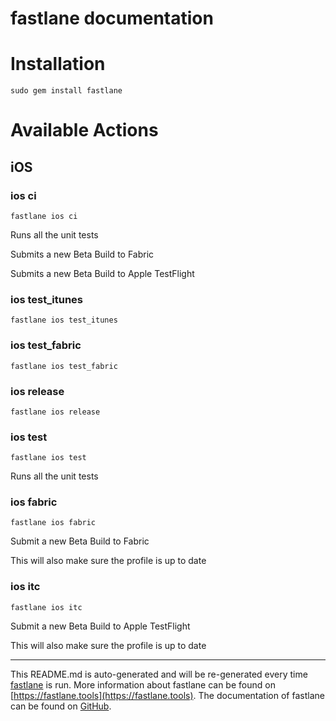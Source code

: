 fastlane documentation
================
# Installation
```
sudo gem install fastlane
```
# Available Actions
## iOS
### ios ci
```
fastlane ios ci
```
Runs all the unit tests

Submits a new Beta Build to Fabric

Submits a new Beta Build to Apple TestFlight
### ios test_itunes
```
fastlane ios test_itunes
```

### ios test_fabric
```
fastlane ios test_fabric
```

### ios release
```
fastlane ios release
```

### ios test
```
fastlane ios test
```
Runs all the unit tests
### ios fabric
```
fastlane ios fabric
```
Submit a new Beta Build to Fabric

This will also make sure the profile is up to date
### ios itc
```
fastlane ios itc
```
Submit a new Beta Build to Apple TestFlight

This will also make sure the profile is up to date

----

This README.md is auto-generated and will be re-generated every time [fastlane](https://fastlane.tools) is run.
More information about fastlane can be found on [https://fastlane.tools](https://fastlane.tools).
The documentation of fastlane can be found on [GitHub](https://github.com/fastlane/fastlane/tree/master/fastlane).